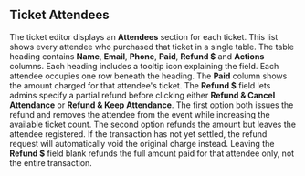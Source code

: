 ## Ticket Attendees

The ticket editor displays an **Attendees** section for each ticket. This list
shows every attendee who purchased that ticket in a single table. The table
heading contains **Name**, **Email**, **Phone**, **Paid**, **Refund $** and
**Actions** columns. Each heading includes a tooltip icon explaining the field.
Each attendee occupies one row beneath the heading. The **Paid** column shows
the amount charged for that attendee's ticket. The **Refund $** field lets
admins specify a partial refund before clicking either **Refund & Cancel
Attendance** or **Refund & Keep Attendance**. The first option both issues the
refund and removes the attendee from the event while increasing the available
ticket count. The second option refunds the amount but leaves the attendee
registered. If the transaction has not yet settled, the refund request will
automatically void the original charge instead. Leaving the **Refund $** field
blank refunds the full amount paid for that attendee only, not the entire
transaction.
